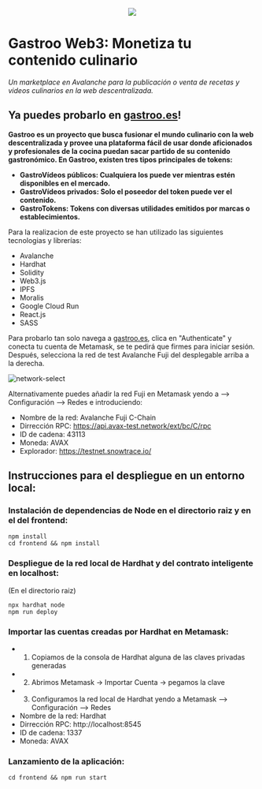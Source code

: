 <p align="center">
  <img src="https://user-images.githubusercontent.com/38076357/177832478-8a4e9fd0-a36a-4d2c-9659-4fe04a43de1a.png">
</p>

# Gastroo Web3: Monetiza tu contenido culinario
_Un marketplace en Avalanche para la publicación o venta de recetas y videos culinarios en la web descentralizada._

## Ya puedes probarlo en [gastroo.es](http://gastroo.es)!

**Gastroo es un proyecto que busca fusionar el mundo culinario con la web descentralizada y provee una plataforma fácil de usar donde aficionados y profesionales de la cocina puedan sacar partido de su contenido gastronómico. En Gastroo, existen tres tipos principales de tokens:**
* **GastroVídeos públicos: Cualquiera los puede ver mientras estén disponibles en el mercado.**
* **GastroVídeos privados: Solo el poseedor del token puede ver el contenido.**
* **GastroTokens: Tokens con diversas utilidades emitidos por marcas o establecimientos.**

Para la realizacion de este proyecto se han utilizado las siguientes tecnologias y librerías:

* Avalanche
* Hardhat
* Solidity
* Web3.js
* IPFS
* Moralis
* Google Cloud Run
* React.js
* SASS

Para probarlo tan solo navega a [gastroo.es](http://gastroo.es), clica en "Authenticate" y conecta tu cuenta de Metamask, se te pedirá que firmes para iniciar sesión. Después, selecciona la red de test Avalanche Fuji del desplegable arriba a la derecha.

![network-select](https://user-images.githubusercontent.com/38076357/177833743-9a86dc66-5d18-4d08-9413-033a62780c28.png)

Alternativamente puedes añadir la red Fuji en Metamask yendo a --> Configuración --> Redes e introduciendo:
* Nombre de la red: Avalanche Fuji C-Chain
* Dirrección RPC: https://api.avax-test.network/ext/bc/C/rpc
* ID de cadena: 43113
* Moneda: AVAX
* Explorador: https://testnet.snowtrace.io/

## Instrucciones para el despliegue en un entorno local:

###  Instalación de dependencias de Node en el directorio raiz y en el del frontend:
```
npm install
cd frontend && npm install
```
### Despliegue de la red local de Hardhat y del contrato inteligente en localhost:
(En el directorio raiz)
```
npx hardhat node
npm run deploy
```
### Importar las cuentas creadas por Hardhat en Metamask:
* 1. Copiamos de la consola de Hardhat alguna de las claves privadas generadas
* 2. Abrimos Metamask -> Importar Cuenta -> pegamos la clave
* 3. Configuramos la red local de Hardhat yendo a Metamask --> Configuración --> Redes
* Nombre de la red: Hardhat
* Dirrección RPC: http://localhost:8545
* ID de cadena: 1337
* Moneda: AVAX

### Lanzamiento de la aplicación:
```
cd frontend && npm run start
```
